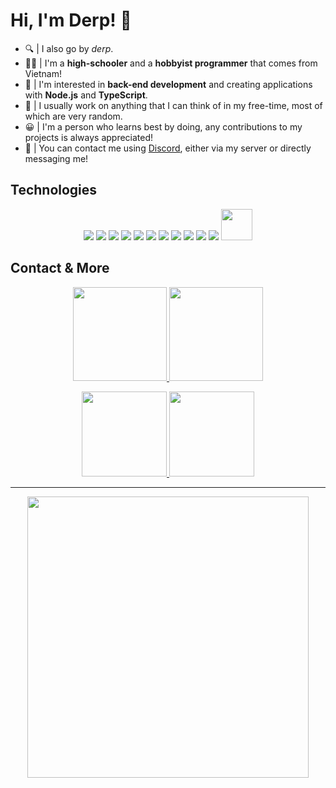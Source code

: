 # Hi, I'm Derp! 👋
* 🔍 | I also go by *derp*.
* 🧑‍💻 | I'm a **high-schooler** and a **hobbyist programmer** that comes from Vietnam!
* 💖 | I'm interested in **back-end development** and creating applications with **Node.js** and **TypeScript**.
* 🔨 | I usually work on anything that I can think of in my free-time, most of which are very random.
* 😀 | I'm a person who learns best by doing, any contributions to my projects is always appreciated!
* 👋 | You can contact me using [Discord](https://discord.gg/NFkMxFeEWr), either via my server or directly messaging me! 
  
## Technologies

<p align="center">
    <a href="https://www.typescriptlang.org/"><img src="https://skillicons.dev/icons?i=typescript"></a>
    <a href="https://www.javascript.com/"><img src="https://skillicons.dev/icons?i=javascript"></a>
    <a href="https://www.python.org/"><img src="https://skillicons.dev/icons?i=python"></a>
    <a href="https://nodejs.org/en/"><img src="https://skillicons.dev/icons?i=nodejs"></a>
    <a href="https://mongodb.com/"><img src="https://skillicons.dev/icons?i=mongodb"></a>
    <a href="https://vercel.com/"><img src="https://skillicons.dev/icons?i=vercel"></a>
    <a href="https://expressjs.com/"><img src="https://skillicons.dev/icons?i=express"></a>
    <a href="https://www.gnu.org/software/bash/"><img src="https://skillicons.dev/icons?i=bash"></a>
    <a href="https://code.visualstudio.com/"><img src="https://skillicons.dev/icons?i=vscode"></a>
    <a href="https://git-scm.com/"><img src="https://skillicons.dev/icons?i=git"></a>
    <a href="https://github.com/"><img src="https://skillicons.dev/icons?i=github"></a>
    <img src="assets/uoh.gif" height="50px" width="50px">
</p>

## Contact & More


<p align="center">
    <a href="./" style="width: 100%">
        <img src="https://lanyard.cnrad.dev/api/466576359322419210?bg=1a1c1f" height="150px"/>
    </a>
    <a href="https://wakatime.com/@derp" style="width: 100%">
        <img src="https://fuwafuwa-readme-stats.vercel.app/api/wakatime?username=derp&hide_border=true&bg_color=1a1c1f&show_icons=true&disable_animations=true&custom_title=Weekly%20Stats&v=2&layout=compact&range=last_7_days" height="150px">
    </a>
</p>

<p align="center">
    <a href="https://github.com/fuwaguwa" style="width: 100%">
        <img src="https://fuwafuwa-readme-stats.vercel.app/api?username=d8rp&show_icons=true&count_private=true&hide=prs,issues&hide_border=true&bg_color=1a1c1f" height="136px"/>
        <img src="https://fuwafuwa-readme-stats.vercel.app/api/top-langs/?username=d8rp&show_icons=true&layout=compact&hide_border=true&bg_color=1a1c1f" height="136px"/>
    </a>
</p>


---

<p align="center">
    <a href="https://m.weibo.cn/status/4830416491514099"><img src="assets/ceobe.png" height="450px"></a>
<p>
